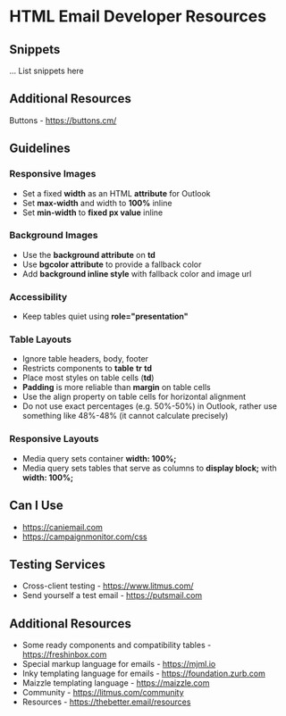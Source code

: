 # HTML Email Developer Resources

## Snippets

... List snippets here

## Additional Resources

Buttons - https://buttons.cm/

## Guidelines

### Responsive Images

- Set a fixed <strong>width</strong> as an HTML <strong>attribute</strong> for Outlook
- Set <strong>max-width</strong> and width to <strong>100%</strong> inline
- Set <strong>min-width</strong> to <strong>fixed px value</strong> inline

### Background Images

- Use the <strong>background attribute</strong> on <strong>td</strong>
- Use <strong>bgcolor attribute</strong> to provide a fallback color
- Add <strong>background inline style</strong> with fallback color and image url

### Accessibility

- Keep tables quiet using <strong>role="presentation"</strong>

### Table Layouts

- Ignore table headers, body, footer
- Restricts components to <strong>table</strong> <strong>tr</strong> <strong>td</strong>
- Place most styles on table cells (<strong>td</strong>)
- <strong>Padding</strong> is more reliable than <strong>margin</strong> on table cells
- Use the align property on table cells for horizontal alignment
- Do not use exact percentages (e.g. 50%-50%) in Outlook, rather use something like 48%-48% (it cannot calculate precisely)

### Responsive Layouts

- Media query sets container <strong>width: 100%;</strong> 
- Media query sets tables that serve as columns to <strong>display block;</strong> with <strong>width: 100%;</strong>

## Can I Use
- https://caniemail.com
- https://campaignmonitor.com/css

## Testing Services

- Cross-client testing - https://www.litmus.com/
- Send yourself a test email - https://putsmail.com

## Additional Resources

- Some ready components and compatibility tables - https://freshinbox.com
- Special markup language for emails - https://mjml.io
- Inky templating language for emails - https://foundation.zurb.com
- Maizzle templating language - https://maizzle.com
- Community - https://litmus.com/community
- Resources - https://thebetter.email/resources
